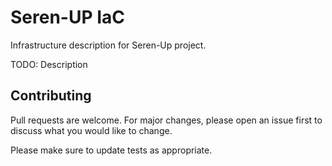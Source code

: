 # Seren-UP IaC
Infrastructure description for Seren-Up project.

TODO: Description

## Contributing
Pull requests are welcome. For major changes, please open an issue first to discuss what you would like to change.

Please make sure to update tests as appropriate.
